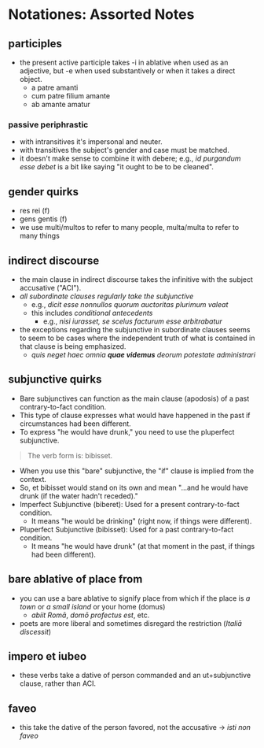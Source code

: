 # Notationes: Assorted Notes

## participles

- the present active participle takes -i in ablative when used as an 
  adjective, but -e when used substantively or when it takes a direct object. 
  - a patre amanti
  - cum patre filium amante
  - ab amante amatur

### passive periphrastic

- with intransitives it's impersonal and neuter. 
- with transitives the subject's gender and case must be matched.
- it doesn't make sense to combine it with debere; e.g., *id purgandum esse debet* is a bit
  like saying "it ought to be to be cleaned".

## gender quirks

- res rei (f)
- gens gentis (f)
- we use multi/multos to refer to many people, multa/multa to refer to many things

## indirect discourse

- the main clause in indirect discourse takes the infinitive 
  with the subject accusative ("ACI").
- *all subordinate clauses regularly take the subjunctive*
  - e.g., *dicit esse nonnullos quorum auctoritas plurimum valeat*
  - this includes *conditional antecedents*
    - e.g., *nisi iurasset, se scelus facturum esse arbitrabatur*
- the exceptions regarding the subjunctive in subordinate clauses seems to
  seem to be cases where the independent truth of what is contained in that
  clause is being emphasized. 
  - *quis neget haec omnia **quae videmus** deorum potestate administrari*


## subjunctive quirks
- Bare subjunctives can function as the main clause (apodosis) of a past contrary-to-fact condition. 
- This type of clause expresses what would have happened in the past if circumstances had been different.
- To express "he would have drunk," you need to use the pluperfect subjunctive.

>    The verb form is: bibisset.

- When you use this "bare" subjunctive, the "if" clause is implied from the context. 
- So, et bibisset would stand on its own and mean "...and he would have drunk (if the water hadn't receded)."
- Imperfect Subjunctive (biberet): Used for a present contrary-to-fact condition. 
  - It means "he would be drinking" (right now, if things were different).
- Pluperfect Subjunctive (bibisset): Used for a past contrary-to-fact condition. 
  - It means "he would have drunk" (at that moment in the past, if things had been different).

## bare ablative of place from

- you can use a bare ablative to signify place from which if the place is *a town* or *a small island*
  or your home (domus)
  - *abiit Romā*, *domō profectus est*, etc.
- poets are more liberal and sometimes disregard the restriction (*Italiā discessit*)

## impero et iubeo

- these verbs take a dative of person commanded and an ut+subjunctive clause, rather than ACI.

## faveo

- this take the dative of the person favored, not the accusative $\rightarrow$ *isti non faveo*
